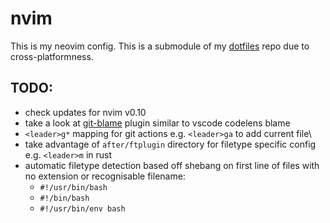 # nvim
This is my neovim config. This is a submodule of my [dotfiles](https://github.com/matsixfive/.dotfiles) repo due to cross-platformness.

## TODO:
- check updates for nvim v0.10
- take a look at [git-blame](https://github.com/f-person/git-blame.nvim) plugin similar to vscode codelens blame
- `<leader>g*` mapping for git actions e.g. `<leader>ga` to add current file\
- take advantage of `after/ftplugin` directory for filetype specific config e.g. `<leader>m` in rust
- automatic filetype detection based off shebang on first line of files with no extension or recognisable filename:
  - `#!/usr/bin/bash`
  - `#!/bin/bash`
  - `#!/usr/bin/env bash`
